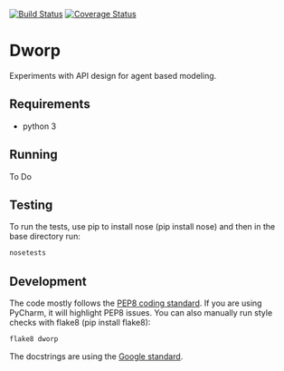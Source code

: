[![Build Status](https://travis-ci.org/ACI-ESP/dworp.svg)](https://travis-ci.org/ACI-ESP/dworp)
[![Coverage Status](https://img.shields.io/coveralls/github/ACI-ESP/dworp.svg)](https://coveralls.io/github/ACI-ESP/dworp)

Dworp
=============
Experiments with API design for agent based modeling.

Requirements
--------------
 * python 3

Running
---------------
To Do

Testing
-------------
To run the tests, use pip to install nose (pip install nose) and then in the base directory run:

```bash
nosetests
```

Development
-----------
The code mostly follows the [PEP8 coding standard](https://www.python.org/dev/peps/pep-0008/).
If you are using PyCharm, it will highlight PEP8 issues.
You can also manually run style checks with flake8 (pip install flake8):
```bash
flake8 dworp
```

The docstrings are using the [Google standard](http://sphinxcontrib-napoleon.readthedocs.io/en/latest/example_google.html).
